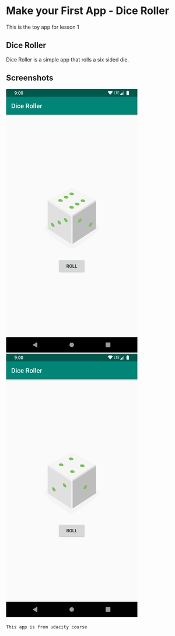 # Make your First App - Dice Roller 

This is the toy app for lesson 1

## Dice Roller

Dice Roller is a simple app that rolls a six sided die.


## Screenshots

![Screenshot1](screenshots/screen0.png) ![Screenshot1](screenshots/screen1.png)


`This app is from udacity course`
